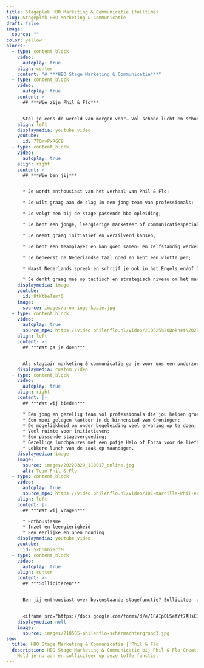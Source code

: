 ```yaml
---
title: Stageplek HBO Marketing & Communicatie (fulltime)
slug: Stageplek HBO Marketing & Communicatie
draft: false
image:
  source: ""
color: yellow
blocks:
  - type: content_block
    video:
      autoplay: true
    align: center
    content: "# ***HBO Stage Marketing & Communicatie***"
  - type: content_block
    video:
      autoplay: true
    content: >-
      ## ***Wie zijn Phil & Flo***


      Stel je eens de wereld van morgen voor… Vol schone lucht en schoon water. Waar alle kinderen naar school kunnen en waar elk mens toegang heeft tot de beste zorg. Omdat te bereiken zetten we onze creativiteit in voor de sectoren die in onze ogen het verschil gaan maken; Innovatieve Technologie, zorg, duurzame energie, onderwijs, goede doelen en fair food. Wat denk jij? Vertel het ons. Zodat we samen de stappen kunnen zetten die nu nodig zijn. Met onze creativiteit en het meest krachtige communicatiemiddel dat onze voorouders al gebruikten: visualisatie. In het verleden met grotschilderingen en handgebaren, nu met waanzinnige 3D animaties, [Virtual Reality](https://www.philenflo.nl/oplossingen/virtual-reality/) en [interactieve video’s](https://www.philenflo.nl/oplossingen/interactieve-video/). Samen met jou vormen wij het beste en leukste team, voor een snelle transitie naar een mooie toekomst. ***Wij zijn Phil & Flo, wij verbeelden de wereld van morgen***.
    align: left
    displaymedia: youtube_video
    youtube:
      id: 7TOmvPxRGC8
  - type: content_block
    video:
      autoplay: true
    align: right
    content: >-
      ## ***Wie ben jij***


      * Je wordt enthousiast van het verhaal van Phil & Flo;

      * Je wilt graag aan de slag in een jong team van professionals;

      * Je volgt een bij de stage passende hbo-opleiding;

      * Je bent een jonge, leergierige marketeer of communicatiespecialist met affiniteit voor film, animatie en design;

      * Je neemt graag initiatief en verzilverd kansen;

      * Je bent een teamplayer en kan goed samen- en zelfstandig werken;

      * Je beheerst de Nederlandse taal goed en hebt een vlotte pen;

      * Naast Nederlands spreek en schrijf je ook in het Engels en/of Duits;

      * Je denkt graag mee op tactisch en strategisch niveau om het maximale resultaat te bereiken.
    displaymedia: image
    youtube:
      id: 8tKtbeTsmfQ
    image:
      source: images/aron-inge-kopie.jpg
  - type: content_block
    video:
      autoplay: true
      source_mp4: https://video.philenflo.nl/video/210325%20Boknet%202D%20kunst%20-%20Phil%20en%20Flo%202D%20animaties.mp4
    align: left
    content: >-
      ## ***Wat ga je doen***


      Als stagiair marketing & communicatie ga je voor ons een onderzoek uitvoeren in lijn met je opleiding en stage-eisen. Naast je onderzoeksopdracht help je ons bij onze dagelijkse bedrijfsvoering. Je draagt verantwoordelijkheid voor onze socials, schrijft pakkende teksten voor de website en ondersteund het team met je schrijfvaardigheid en verfrissende inzichten. Je wordt nauw betrokken bij onze marketing en communicatie overleggen en denkt tijdens deze meetings mee over kansen en optimalisaties.
    displaymedia: custom_video
  - type: content_block
    video:
      autoplay: true
    align: right
    content: |-
      ## ***Wat wij bieden***

      * Een jong en gezellig team vol professionals die jou helpen groeien;
      * Een mooi gelegen kantoor in de binnenstad van Groningen;
      * De mogelijkheid om onder begeleiding veel ervaring op te doen;
      * Veel ruimte voor initiatieven;
      * Een passende stagevergoeding;
      * Gezellige lunchpauzes met een potje Halo of Forza voor de liefhebbers;
      * Lekkere lunch van de zaak op maandagen.
    displaymedia: image
    image:
      source: images/20220329_113017_online.jpg
      alt: Team Phil & Flo
  - type: content_block
    video:
      autoplay: true
      source_mp4: https://video.philenflo.nl/video/JDE-marcilla-Phil-en-Flo-website-source.mp4
    align: left
    content: |-
      ## ***Wat wij vragen***

      * Enthousiasme
      * Inzet en leergierigheid
      * Een eerlijke en open houding
    displaymedia: youtube_video
    youtube:
      id: 5rC6bhiecfM
  - type: content_block
    video:
      autoplay: true
    align: center
    content: >-
      ## ***Solliciteren***


      Ben jij enthousiast over bovenstaande stagefunctie? Solliciteer dan snel door je CV en motivatie (in video- of briefvorm) op te sturen. Heb je vragen, dan kan je ons altijd even bellen. Hopelijk tot binnenkort!


      <iframe src="https://docs.google.com/forms/d/e/1FAIpQLSefYt7AHsCDjjelhrQt9M2vcFS2nOBtCxrUXjfhcwVaYsCWqA/viewform?embedded=true" width="1000" height="1200" frameborder="0" marginheight="0" marginwidth="0">Laden…</iframe>
    displaymedia: null
    image:
      source: images/210505-philenflo-schermachtergrond3.jpg
seo:
  title: HBO Stage Marketing & Communicatie | Phil & Flo
  description: HBO Stage Marketing & Communicatie bij Phil & Flo Creative Studio.
    Meld je nu aan en solliciteer op deze toffe functie.
---
```

